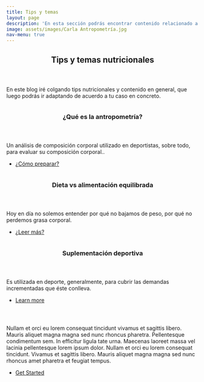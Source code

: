 ```yaml
---
title: Tips y temas
layout: page
description: 'En esta sección podrás encontrar contenido relacionado a preguntas habituales que surgen en asesorías nutricionales.'
image: assets/images/Carla Antropometría.jpg
nav-menu: true
---
```


<!-- Main -->
<div id="main">

<!-- One -->
<section id="one">
	<div class="inner">
		<header class="major">
			<h2>Tips y temas nutricionales</h2>
		</header>
		<p> En este blog iré colgando tips nutricionales y contenido en general, que luego podrás ir adaptando de acuerdo a tu caso en concreto.</p>
		<p></p>
	</div>
</section>

<!-- Two -->
<section id="two" class="spotlights">
	<section>
		<a href="receta1.md" class="image">
			<img src="{% link assets/images/Carla Antropometría.jpg %}" alt="" data-position="center center" />
		</a>
		<div class="content">
			<div class="inner">
				<header class="major">
					<h3>¿Qué es la antropometría?</h3>
				</header>
				<p>Un análisis de composición corporal utilizado en deportistas, sobre todo, para evaluar su composición corporal..</p>
				<ul class="actions">
					<li><a href="receta1.md" class="button">¿Cómo preparar?</a></li>
				</ul>
			</div>
		</div>
	</section>
	<section>
		<a href="generic.html" class="image">
			<img src="{% link assets/images/recortar2.jpg %}" alt="" data-position="top center" />
		</a>
		<div class="content">
			<div class="inner">
				<header class="major">
					<h3>Dieta vs alimentación equilibrada</h3>
				</header>
				<p>Hoy en día no solemos entender por qué no bajamos de peso, por qué no perdemos grasa corporal.</p>
				<ul class="actions">
					<li><a href="generic.html" class="button">¿Leer más?</a></li>
				</ul>
			</div>
		</div>
	</section>
	<section>
		<a href="generic.html" class="image">
			<img src="{% link assets/images/IMG_20220822_104723099.jpg %}" alt="" data-position="25% 25%" />
		</a>
		<div class="content">
			<div class="inner">
				<header class="major">
					<h3>Suplementación deportiva</h3>
				</header>
				<p>Es utilizada en deporte, generalmente, para cubrir las demandas incrementadas que éste conlleva.</p>
				<ul class="actions">
					<li><a href="generic.html" class="button">Learn more</a></li>
				</ul>
			</div>
		</div>
	</section>
</section>

<!-- Three -->
<section id="three">
	<div class="inner">
		<header class="major">
			<h2></h2>
		</header>
		<p>Nullam et orci eu lorem consequat tincidunt vivamus et sagittis libero. Mauris aliquet magna magna sed nunc rhoncus pharetra. Pellentesque condimentum sem. In efficitur ligula tate urna. Maecenas laoreet massa vel lacinia pellentesque lorem ipsum dolor. Nullam et orci eu lorem consequat tincidunt. Vivamus et sagittis libero. Mauris aliquet magna magna sed nunc rhoncus amet pharetra et feugiat tempus.</p>
		<ul class="actions">
			<li><a href="generic.html" class="button next">Get Started</a></li>
		</ul>
	</div>
</section>

</div>
